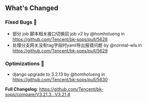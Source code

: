 <!-- Release notes generated using configuration in .github/release.yml at master -->

## What's Changed

### Fixed Bugs 👾
* 部分 job 脚本相关接口切换回 job v2 by @homholueng in https://github.com/Tencent/bk-sops/pull/5628
* 处理分支网关没有tag字段时yaml导出报错问题 by @normal-wls in https://github.com/Tencent/bk-sops/pull/5629

### Optimizations 🦾
* django upgrade to 3.2.13 by @homholueng in https://github.com/Tencent/bk-sops/pull/5630


**Full Changelog**: https://github.com/Tencent/bk-sops/compare/V3.21.3...V3.21.4